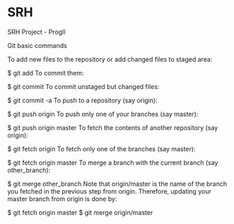 # SRH
SRH Project - ProgII

Git basic commands

To add new files to the repository or add changed files to staged area:

$ git add <files>
To commit them:

$ git commit
To commit unstaged but changed files:

$ git commit -a
To push to a repository (say origin):

$ git push origin
To push only one of your branches (say master):

$ git push origin master
To fetch the contents of another repository (say origin):

$ git fetch origin
To fetch only one of the branches (say master):

$ git fetch origin master
To merge a branch with the current branch (say other_branch):

$ git merge other_branch
Note that origin/master is the name of the branch you fetched in the previous step from origin. Therefore, updating your master branch from origin is done by:

$ git fetch origin master
$ git merge origin/master
